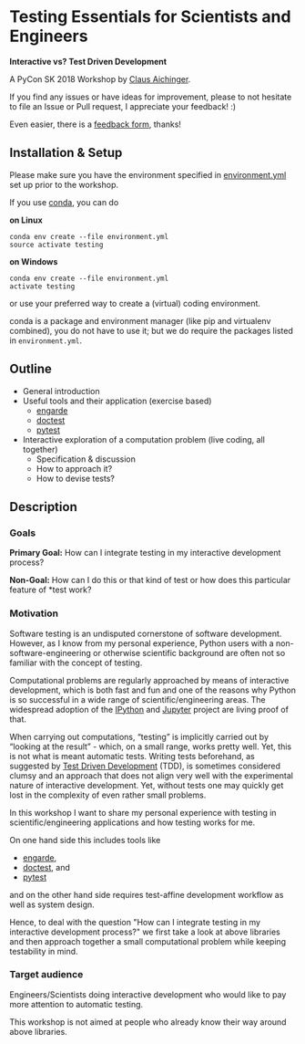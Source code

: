# Testing Essentials for Scientists and Engineers

**Interactive vs? Test Driven Development**

A PyCon SK 2018 Workshop by [Claus Aichinger](https://2018.pycon.sk/en/speakers/Aichinger.html).

If you find any issues or have ideas for improvement, please to not
hesitate to file an Issue or Pull request, I appreciate your feedback! :)

Even easier, there is a [feedback form](https://goo.gl/forms/fBW6Bkeht9bxsC6B3),
thanks!


## Installation & Setup

Please make sure you have the environment specified in [environment.yml](environment.yml)
set up prior to the workshop.

If you use [conda](https://conda.io/docs/), you can do

**on Linux**
```
conda env create --file environment.yml
source activate testing
```

**on Windows**
```
conda env create --file environment.yml
activate testing
```

or use your preferred way to create a (virtual) coding environment.

conda is a package and environment manager (like pip and virtualenv
combined), you do not have to use it; but we do require the packages listed
in `environment.yml`.


## Outline

- General introduction
- Useful tools and their application (exercise based)
  - [engarde](http://engarde.readthedocs.org/)
  - [doctest](https://docs.python.org/3/library/doctest.html)
  - [pytest](http://pytest.org/)
- Interactive exploration of a computation problem (live coding, all together)
  - Specification & discussion
  - How to approach it?
  - How to devise tests?


## Description

### Goals
**Primary Goal:**
How can I integrate testing in my interactive development process?

**Non-Goal:**
How can I do this or that kind of test or how does this particular feature of
\*test work?

### Motivation
Software testing is an undisputed cornerstone of software development. However,
as I know from my personal experience, Python users with a
non-software-engineering or otherwise scientific background are often not so
familiar with the concept of testing.

Computational problems are regularly approached by means of interactive
development, which is both fast and fun and one of the reasons why Python is so
successful in a wide range of scientific/engineering areas. The widespread
adoption of the [IPython](http://ipython.org/) and
[Jupyter](http://jupyter.org/) project are living proof of that.

When carrying out computations, “testing” is implicitly carried out by “looking
at the result” - which, on a small range, works pretty well. Yet, this is not
what is meant automatic tests.
Writing tests beforehand, as suggested by [Test Driven Development](https://en.wikipedia.org/wiki/Test-driven_development) (TDD), is
sometimes considered clumsy and an approach that does not align very well with
the experimental nature of interactive development. Yet, without tests one may
quickly get lost in the complexity of even rather small problems.

In this workshop I want to share my personal experience with testing in
scientific/engineering applications and how testing works for me.

On one hand side this includes tools like
- [engarde](http://engarde.readthedocs.org/),
- [doctest](https://docs.python.org/3/library/doctest.html), and
- [pytest](http://pytest.org/)

and on the other hand side requires test-affine development workflow as well
as system design.

Hence, to deal with the question "How can I integrate testing in my
interactive development process?" we first take a look at above libraries
and then approach together a small computational problem while keeping
testability in mind.

### Target audience
Engineers/Scientists doing interactive development who would like to pay more
attention to automatic testing.

This workshop is not aimed at people who already know their way around above
libraries.
